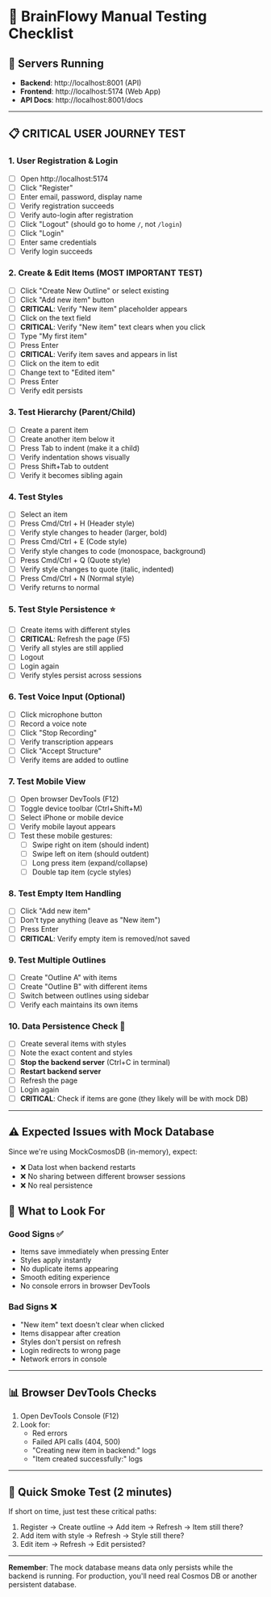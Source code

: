 # 🧪 BrainFlowy Manual Testing Checklist

## 🚀 Servers Running
- **Backend**: http://localhost:8001 (API)
- **Frontend**: http://localhost:5174 (Web App)
- **API Docs**: http://localhost:8001/docs

---

## 📋 CRITICAL USER JOURNEY TEST

### 1. User Registration & Login
- [ ] Open http://localhost:5174
- [ ] Click "Register" 
- [ ] Enter email, password, display name
- [ ] Verify registration succeeds
- [ ] Verify auto-login after registration
- [ ] Click "Logout" (should go to home `/`, not `/login`)
- [ ] Click "Login"
- [ ] Enter same credentials
- [ ] Verify login succeeds

### 2. Create & Edit Items (MOST IMPORTANT TEST)
- [ ] Click "Create New Outline" or select existing
- [ ] Click "Add new item" button
- [ ] **CRITICAL**: Verify "New item" placeholder appears
- [ ] Click on the text field
- [ ] **CRITICAL**: Verify "New item" text clears when you click
- [ ] Type "My first item"
- [ ] Press Enter
- [ ] **CRITICAL**: Verify item saves and appears in list
- [ ] Click on the item to edit
- [ ] Change text to "Edited item"
- [ ] Press Enter
- [ ] Verify edit persists

### 3. Test Hierarchy (Parent/Child)
- [ ] Create a parent item
- [ ] Create another item below it
- [ ] Press Tab to indent (make it a child)
- [ ] Verify indentation shows visually
- [ ] Press Shift+Tab to outdent
- [ ] Verify it becomes sibling again

### 4. Test Styles
- [ ] Select an item
- [ ] Press Cmd/Ctrl + H (Header style)
- [ ] Verify style changes to header (larger, bold)
- [ ] Press Cmd/Ctrl + E (Code style)
- [ ] Verify style changes to code (monospace, background)
- [ ] Press Cmd/Ctrl + Q (Quote style)
- [ ] Verify style changes to quote (italic, indented)
- [ ] Press Cmd/Ctrl + N (Normal style)
- [ ] Verify returns to normal

### 5. Test Style Persistence ⭐
- [ ] Create items with different styles
- [ ] **CRITICAL**: Refresh the page (F5)
- [ ] Verify all styles are still applied
- [ ] Logout
- [ ] Login again
- [ ] Verify styles persist across sessions

### 6. Test Voice Input (Optional)
- [ ] Click microphone button
- [ ] Record a voice note
- [ ] Click "Stop Recording"
- [ ] Verify transcription appears
- [ ] Click "Accept Structure"
- [ ] Verify items are added to outline

### 7. Test Mobile View
- [ ] Open browser DevTools (F12)
- [ ] Toggle device toolbar (Ctrl+Shift+M)
- [ ] Select iPhone or mobile device
- [ ] Verify mobile layout appears
- [ ] Test these mobile gestures:
  - [ ] Swipe right on item (should indent)
  - [ ] Swipe left on item (should outdent)
  - [ ] Long press item (expand/collapse)
  - [ ] Double tap item (cycle styles)

### 8. Test Empty Item Handling
- [ ] Click "Add new item"
- [ ] Don't type anything (leave as "New item")
- [ ] Press Enter
- [ ] **CRITICAL**: Verify empty item is removed/not saved

### 9. Test Multiple Outlines
- [ ] Create "Outline A" with items
- [ ] Create "Outline B" with different items
- [ ] Switch between outlines using sidebar
- [ ] Verify each maintains its own items

### 10. Data Persistence Check 🔴
- [ ] Create several items with styles
- [ ] Note the exact content and styles
- [ ] **Stop the backend server** (Ctrl+C in terminal)
- [ ] **Restart backend server**
- [ ] Refresh the page
- [ ] Login again
- [ ] **CRITICAL**: Check if items are gone (they likely will be with mock DB)

---

## ⚠️ Expected Issues with Mock Database

Since we're using MockCosmosDB (in-memory), expect:
- ❌ Data lost when backend restarts
- ❌ No sharing between different browser sessions
- ❌ No real persistence

## 🐛 What to Look For

### Good Signs ✅
- Items save immediately when pressing Enter
- Styles apply instantly
- No duplicate items appearing
- Smooth editing experience
- No console errors in browser DevTools

### Bad Signs ❌
- "New item" text doesn't clear when clicked
- Items disappear after creation
- Styles don't persist on refresh
- Login redirects to wrong page
- Network errors in console

---

## 📊 Browser DevTools Checks

1. Open DevTools Console (F12)
2. Look for:
   - Red errors
   - Failed API calls (404, 500)
   - "Creating new item in backend:" logs
   - "Item created successfully:" logs

---

## 🎯 Quick Smoke Test (2 minutes)

If short on time, just test these critical paths:
1. Register → Create outline → Add item → Refresh → Item still there?
2. Add item with style → Refresh → Style still there?
3. Edit item → Refresh → Edit persisted?

---

**Remember**: The mock database means data only persists while the backend is running. For production, you'll need real Cosmos DB or another persistent database.